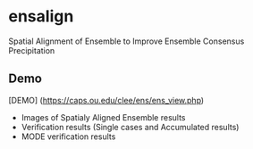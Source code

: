 # ensalign

Spatial Alignment of Ensemble to Improve Ensemble Consensus Precipitation

## Demo 

[DEMO] (https://caps.ou.edu/clee/ens/ens_view.php)
- Images of Spatialy Aligned Ensemble results
- Verification results (Single cases and Accumulated results)
- MODE verification results
